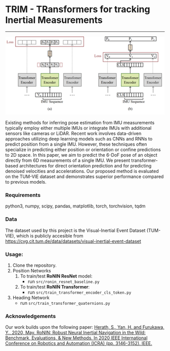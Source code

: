 # TRIM - TRansformers for tracking Inertial Measurements

---
![](docs/figs/method_position.png)

Existing methods for inferring pose estimation from IMU
measurements typically employ either multiple IMUs or integrate IMUs
with additional sensors like cameras or LiDAR. Recent work involves
data-driven approaches utilizing deep learning models such as CNNs and
RNNs to predict position from a single IMU. However, these techniques
often specialize in predicting either position or orientation or confine
predictions to 2D space. In this paper, we aim to predict the 6-DoF
pose of an object directly from 6D measurements of a single IMU. We
present transformer-based architectures for direct orientation prediction
and for predicting denoised velocities and accelerations. Our proposed
method is evaluated on the TUM-VIE dataset and demonstrates superior
performance compared to previous models.

### Requirements
python3, numpy, scipy, pandas, matplotlib, torch, torchvision, tqdm

### Data 
The dataset used by this project is the Visual-Inertial Event Dataset (TUM-VIE), which is publicly accesible from https://cvg.cit.tum.de/data/datasets/visual-inertial-event-dataset

### Usage:
1. Clone the repository.
2. Position Networks 
    1. To train/test **RoNIN ResNet** model:
        * run ```src/ronin_resnet_baseline.py``` 
    2. To train/test **RoNIN Transformer**:
        * run ```src/train_transformer_encoder_cls_token.py``` 
3. Heading Network
    * run ```src/train_transformer_quaternions.py``` 

### Acknowledgements
Our work builds upon the following paper:
[Herath, S., Yan, H. and Furukawa, Y., 2020, May. RoNIN: Robust Neural Inertial Navigation in the Wild: Benchmark, Evaluations, & New Methods. In 2020 IEEE International Conference on Robotics and Automation (ICRA) (pp. 3146-3152). IEEE.](https://ieeexplore.ieee.org/abstract/document/9196860)
